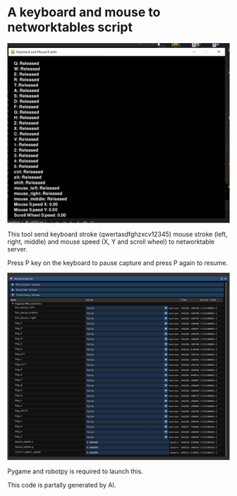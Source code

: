 # A keyboard and mouse to networktables script

![Window](images/2.jpg)

This tool send keyboard stroke (qwertasdfghzxcv12345) mouse stroke (left, right, middle) and mouse speed (X, Y and scroll wheel) to networktable server.

Press P key on the keyboard to pause capture and press P again to resume.

![Glass nt variable preview](images/1.jpg)

Pygame and robotpy is required to launch this. 

This code is partally generated by AI.